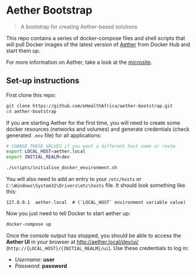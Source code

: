 # Aether Bootstrap

> A bootstrap for creating Aether-based solutions

This repo contains a series of docker-compose files and shell scripts that will pull Docker images of the latest version of [Aether](https://github.com/eHealthAfrica/aether) from Docker Hub and start them up.

For more information on Aether, take a look at the [microsite](https://aether.ehealthafrica.org).

## Set-up instructions

First clone this repo:

```bash
git clone https://github.com/eHealthAfrica/aether-bootstrap.git
cd aether-bootstrap
```

If you are starting Aether for the first time, you will need to create some docker resources (networks and volumes) and generate credentials (check generated `.env` file) for all applications:

```bash
# CHANGE THESE VALUES if you want a different host name or realm
export LOCAL_HOST=aether.local
export INITIAL_REALM=dev

./scripts/initialise_docker_environment.sh
```

You will also need to add an entry to your `/etc/hosts` or `C:\Windows\System32\Drivers\etc\hosts` file.
It should look something like this:

```text
127.0.0.1  aether.local  # (`LOCAL_HOST` environment variable value)
```

Now you just need to tell Docker to start aether up:

```bash
docker-compose up
```

Once the console output has stopped, you should be able to access the **Aether UI** in your browser at http://aether.local/dev/ui/ (`http://{LOCAL_HOST}/{INITIAL_REALM}/ui`). Use these credentials to log in:

- *Username*: **user**
- *Password*: **password**
